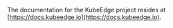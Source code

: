 The documentation for the KubeEdge project resides at [https://docs.kubeedge.io](https://docs.kubeedge.io).